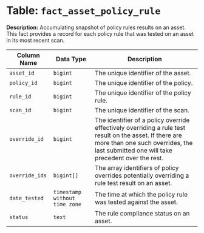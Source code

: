 # Table: `fact_asset_policy_rule`

**Description:** Accumulating snapshot of policy rules results on an asset. This fact provides a record for each policy rule that was tested on an asset in its most recent scan.


| Column Name | Data Type | Description |
|-------------|-----------|-------------|
| `asset_id` | `bigint` | The unique identifier of the asset. |
| `policy_id` | `bigint` | The unique identifier of the policy. |
| `rule_id` | `bigint` | The unique identifier of the policy rule. |
| `scan_id` | `bigint` | The unique identifier of the scan. |
| `override_id` | `bigint` | The identifier of a policy override effectively overriding a rule test result on the asset. If there are more than one such overrides, the last submitted one will take precedent over the rest. |
| `override_ids` | `bigint[]` | The array identifiers of policy overrides potentially overriding a rule test result on an asset. |
| `date_tested` | `timestamp without time zone` | The time at which the policy rule was tested against the asset. |
| `status` | `text` | The rule compliance status on an asset. |